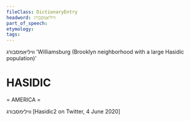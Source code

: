 ```yaml
---
fileClass: DictionaryEntry
headword: וויליאַמסבורג
part_of_speech: 
etymology: 
tags: 
---
```

וויליאַמסבורג
'Williamsburg (Brooklyn neighborhood with a large Hasidic population)'

HASIDIC
=======
= AMERICA = 

 ווילימסבורג
[Hasidic2 on Twitter, 4 June 2020]